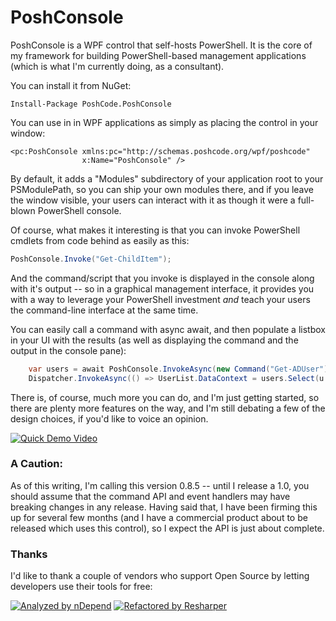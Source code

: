 # PoshConsole

PoshConsole is a WPF control that self-hosts PowerShell.
It is the core of my framework for building PowerShell-based management applications (which is what I'm currently doing, as a consultant). 

You can install it from NuGet:

```posh
Install-Package PoshCode.PoshConsole 
```


You can use in in WPF applications as simply as placing the control in your window:

```xaml
<pc:PoshConsole xmlns:pc="http://schemas.poshcode.org/wpf/poshcode"
                x:Name="PoshConsole" />
```

By default, it adds a "Modules" subdirectory of your application root to your PSModulePath, so you can ship your own modules there, and if you leave the window visible, your users can interact with it as though it were a full-blown PowerShell console.  

Of course, what makes it interesting is that you can invoke PowerShell cmdlets from code behind as easily as this:

```csharp
PoshConsole.Invoke("Get-ChildItem");
```

And the command/script that you invoke is displayed in the console along with it's output -- so in a graphical management interface, it provides you with a way to leverage your PowerShell investment _and_ teach your users the command-line interface at the same time.

You can easily call a command with async await, and then populate a listbox in your UI with the results (as well as displaying the command and the output in the console pane):

```csharp
    var users = await PoshConsole.InvokeAsync(new Command("Get-ADUser"));
    Dispatcher.InvokeAsync(() => UserList.DataContext = users.Select(u => u.BaseObject))
```

There is, of course, much more you can do, and I'm just getting started, so there are plenty more features on the way, and I'm still debating a few of the design choices, if you'd like to voice an opinion.

[![Quick Demo Video](PoshConsole.Demo/screenshot.jpg)](http://www.youtube.com/embed/x6A70RRkW_Y?autoplay=1)

### A Caution:

As of this writing, I'm calling this version 0.8.5 -- until I release a 1.0, you should assume that the command API and event handlers may have breaking changes in any release. Having said that, I have been firming this up for several few months (and I have a commercial product about to be released which uses this control), so I expect the API is just about complete.

### Thanks

I'd like to thank a couple of vendors who support Open Source by letting developers use their tools for free:

[![Analyzed by nDepend](thanks/poweredby-ndepend.png)](http://www.ndepend.com/)
[![Refactored by Resharper](thanks/refactoredby-resharper.png)](https://www.jetbrains.com/resharper/)
